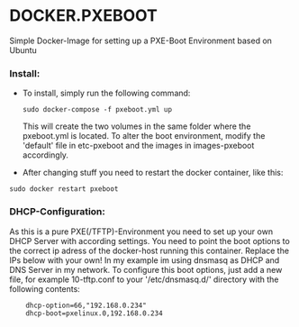 # DOCKER.PXEBOOT
Simple Docker-Image for setting up a PXE-Boot Environment based on Ubuntu

### Install:
 - To install, simply run the following command:
   ```
   sudo docker-compose -f pxeboot.yml up
   ```
   This will create the two volumes in the same folder where the pxeboot.yml is located. To alter the boot environment, modify the 'default' file in etc-pxeboot and the images in images-pxeboot accordingly.

- After changing stuff you need to restart the docker container, like this:
```
sudo docker restart pxeboot
```

### DHCP-Configuration:
As this is a pure PXE(/TFTP)-Environment you need to set up your own DHCP Server with according settings. You need to point the boot options to the correct ip adress of the docker-host running this container. Replace the IPs below with your own!
In my example im using dnsmasq as DHCP and DNS Server in my network. To configure this boot options, just add a new file, for example 10-tftp.conf to your '/etc/dnsmasq.d/' directory with the following contents:
```
    dhcp-option=66,"192.168.0.234"
    dhcp-boot=pxelinux.0,192.168.0.234
```
